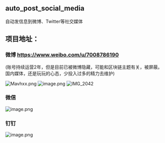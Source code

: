 ## auto_post_social_media
自动发信息到微博、Twitter等社交媒体

## 项目地址：
### 微博 https://www.weibo.com/u/7008786190
(账号持续运营2年，但是目前已被微博隐藏，可能和区块链主题有关，被屏蔽。
国内媒体，还是玩玩的心态，少投入过多的精力去维护)

![Mavhxx.png](https://s2.ax1x.com/2019/11/15/Mavhxx.png)
![image.png](https://i.loli.net/2019/11/15/T5UfCojmZPg6Wk9.png)
![IMG_2042](https://user-images.githubusercontent.com/16731803/190933195-976635b0-aa7f-46da-bdba-1547d6fcd1c8.PNG)

### 微信
![image.png](https://i.loli.net/2019/11/15/jGPE1nhJqFu82Rg.png)


### 钉钉
![image.png](https://i.loli.net/2019/11/15/EUAmDrxQMyPp5if.png)
